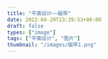 ```yaml
---
title: "平面设计——磁带"
date: 2022-04-20T23:39:53+08:00
draft: false
types: ["image"]
tags: ["平面设计", "图片"]
thumbnail: "/images/磁带1.png"
---
```


